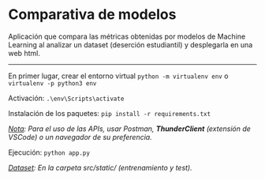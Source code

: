 # Comparativa de modelos

Aplicación que compara las métricas obtenidas por modelos de Machine Learning al analizar un dataset (deserción estudiantil) y desplegarla en una web html.

<hr/>

En primer lugar, crear el entorno virtual
`python -m virtualenv env` o `virtualenv -p python3 env`

Activación: `.\env\Scripts\activate`

Instalación de los paquetes: `pip install -r requirements.txt`

<em><ins>Nota</ins>: Para el uso de las APIs, usar Postman, **ThunderClient** (extensión de VSCode) o un navegador de su preferencia.</em>

Ejecución: `python app.py`

<em><ins>Dataset</ins>: En la carpeta src/static/ (entrenamiento y test).</em>